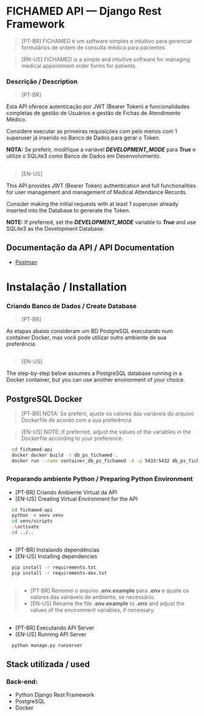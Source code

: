 # FICHAMED API — Django Rest Framework

> [PT-BR] FICHAMED é um software simples e intuitivo para gerenciar formulários de ordem de consulta médica para pacientes.

> [RN-US] FICHAMED is a simple and intuitive software for managing medical appointment order forms for patients.

### Descrição / Description

> [PT-BR]

Esta API oferece autenticação por JWT (Bearer Token) e funcionalidades completas de gestão de Usuários e gestão de Fichas de Atendimento Médico.

Considere executar as primeiras requisições com pelo menos com 1 superuser já inserido no Banco de Dados para gerar o Token.

**NOTA:** Se preferir, modifique a variável ***DEVELOPMENT_MODE*** para ***True*** e utilize o SQLite3 como Banco de Dados em Desenvolvimento.

##

> [EN-US]

This API provides JWT (Bearer Token) authentication and full functionalities for user management and management of Medical Attendance Records.

Consider making the initial requests with at least 1 superuser already inserted into the Database to generate the Token.

**NOTE:**
If preferred, set the ***DEVELOPMENT_MODE*** variable to ***True*** and use SQLite3 as the Development Database.

## Documentação da API / API Documentation

* [Postman]()


# Instalação / Installation

### Criando Banco de Dados / Create Database

> [PT-BR]

As etapas abaixo consideram um BD PostgreSQL executando num container Docker, mas você pode utilizar outro ambiente de sua preferência.

##

> [EN-US]

The step-by-step below assumes a PostgreSQL database running in a Docker container, but you can use another environment of your choice.

## PostgreSQL Docker
> [PT-BR] NOTA: Se preferir, ajuste os valores das variáveis do arquivo Dockerfile de acordo com a sua preferência

> [EN-US] NOTE: If preferred, adjust the values of the variables in the Dockerfile according to your preference.

```bash
  cd fichamed-api
  docker docker build -t db_ps_fichamed .
  docker run --name container_db_ps_fichamed -d -p 5433:5432 db_ps_fichamed
```

##

### Preparando ambiente Python / Preparing Python Environment

* [PT-BR] Criando Ambiente Virtual da API
* [EN-US] Creating Virtual Environment for the API
```bash
  cd fichamed-api
  python -m venv venv
  cd venv/scripts
  .\activate
  cd ../..
```

##

* [PT-BR] Instalando dependências
* [EN-US] Installing dependencies
```bash
  pip install -r requirements.txt
  pip install -r requirements-dev.txt
```
##

> * [PT-BR] Renomei o arquivo **.env.example** para **.env** e ajuste os valores das variáveis de ambiente, se necessário.
> * [EN-US] Rename the file **.env.example** to **.env** and adjust the values of the environment variables, if necessary.

##

* [PT-BR] Executando API Server
* [EN-US] Running API Server
```bash
  python manage.py runserver
```

## Stack utilizada / used

### Back-end:
* Python Django Rest Framework
* PostgreSQL
* Docker
